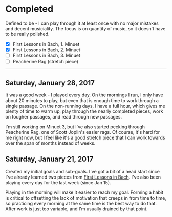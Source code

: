 # Completed

Defined to be - I can play through it at least once with no major mistakes and
decent musiciality. The focus is on quantity of music, so it doesn't have to
be really polished.

- [x] First Lessons in Bach, 1. Minuet
- [x] First Lessons in Bach, 2. Minuet
- [ ] First Lessons in Bach, 3. Minuet
- [ ] Peacherine Rag (stretch piece)

-----------------------

## Saturday, January 28, 2017

It was a good week - I played every day. On the mornings I run, I only have
about 20 minutes to play, but even that is enough time to work through
a single passage. On the non-running days, I have a full hour, which gives me
plenty of time to warm up, play through the nearly completed pieces, work on
tougher passages, and read through new passages.

I'm still working on Minuet 3, but I've also started pecking
through Peacherine Rag, one of Scott Joplin's easier rags. Of course, it's
hard for me right now, but I feel like it's a good stretch piece that I can
work towards over the span of months instead of weeks.

## Saturday, January 21, 2017

Created my initial goals and sub-goals. I've got a bit of a head start
since I've already learned two pieces from [First Lessons in
Bach](https://www.amazon.com/First-Lessons-Bach-Complete-Schirmers/dp/1423421922).
I've also been playing every day for the last week (since Jan 15).

Playing in the morning will make it easier to reach my goal.
Forming a habit is critical to offsetting the lack of
motivation that creeps in from time to time, so practicing every morning at
the same time is the best way to do that. After work is just too variable, and
I'm usually drained by that point.

